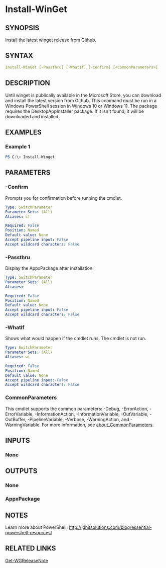 ﻿---
external help file: WingetTools-help.xml
Module Name: WingetTools
online version: https://bit.ly/2WYteX6
schema: 2.0.0
---

# Install-WinGet

## SYNOPSIS

Install the latest winget release from Github.

## SYNTAX

```yaml
Install-WinGet [-Passthru] [-WhatIf] [-Confirm] [<CommonParameters>]
```

## DESCRIPTION

Until winget is publically available in the Microsoft Store, you can download and install the latest version from Github. This command must be run in a Windows PowerShell session in Windows 10 or Windows 11. The package requires the DesktopAppInstaller package. If it isn't found, it will be downloaded and installed.

## EXAMPLES

### Example 1

```powershell
PS C:\> Install-Winget
```

## PARAMETERS

### -Confirm

Prompts you for confirmation before running the cmdlet.

```yaml
Type: SwitchParameter
Parameter Sets: (All)
Aliases: cf

Required: False
Position: Named
Default value: None
Accept pipeline input: False
Accept wildcard characters: False
```

### -Passthru

Display the AppxPackage after installation.

```yaml
Type: SwitchParameter
Parameter Sets: (All)
Aliases:

Required: False
Position: Named
Default value: None
Accept pipeline input: False
Accept wildcard characters: False
```

### -WhatIf

Shows what would happen if the cmdlet runs.
The cmdlet is not run.

```yaml
Type: SwitchParameter
Parameter Sets: (All)
Aliases: wi

Required: False
Position: Named
Default value: None
Accept pipeline input: False
Accept wildcard characters: False
```

### CommonParameters

This cmdlet supports the common parameters: -Debug, -ErrorAction, -ErrorVariable, -InformationAction, -InformationVariable, -OutVariable, -OutBuffer, -PipelineVariable, -Verbose, -WarningAction, and -WarningVariable. For more information, see [about_CommonParameters](http://go.microsoft.com/fwlink/?LinkID=113216).

## INPUTS

### None

## OUTPUTS

### None

### AppxPackage

## NOTES

Learn more about PowerShell:
http://jdhitsolutions.com/blog/essential-powershell-resources/

## RELATED LINKS

[Get-WGReleaseNote](Get-WGReleaseNote.md)
